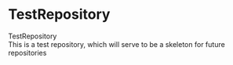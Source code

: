# TestRepository
TestRepository  
This is a test repository, which will serve to be a skeleton for future repositories
